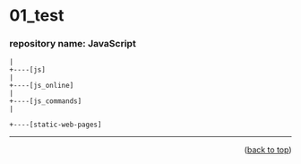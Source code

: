 <a name="topage"></a>

# 01_test

### repository name: JavaScript

```
|
+----[js]
|
+----[js_online]
|
+----[js_commands]
|

+----[static-web-pages]
```

-----

<p align="right">(<a href="#topage">back to top</a>)</p>
<br/>
<br/>
